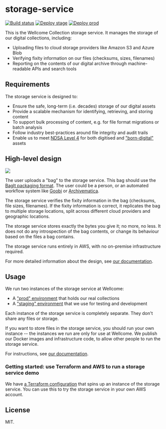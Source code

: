 # storage-service

[![Build status](https://badge.buildkite.com/844e7fa8968b4cea276557cd9886753395d159dc2823eb8249.svg?branch=main)](https://buildkite.com/wellcomecollection/storage-service)
[![Deploy stage](https://img.shields.io/buildkite/d7ca8f1ecfccb947cf48d9835a27dad5d2c731646f7c270296/main.svg?label=deploy%20stage)](https://buildkite.com/wellcomecollection/storage-service-deploy-stage)
[![Deploy prod](https://img.shields.io/buildkite/61753d376ae4d5bfdf4e0514417dcc96178dc169ff7ca3e2a8/main.svg?label=deploy%20prod)](https://buildkite.com/wellcomecollection/storage-service-deploy-prod)

This is the Wellcome Collection storage service.
It manages the storage of our digital collections, including:

*   Uploading files to cloud storage providers like Amazon S3 and Azure Blob
*   Verifying fixity information on our files (checksums, sizes, filenames)
*   Reporting on the contents of our digital archive through machine-readable APIs and search tools



## Requirements

The storage service is designed to:

-   Ensure the safe, long-term (i.e. decades) storage of our digital assets
-   Provide a scalable mechanism for identifying, retrieving, and storing content
-   To support bulk processing of content, e.g. for file format migrations or batch analysis
-   Follow industry best-practices around file integrity and audit trails
-   Enable us to meet [NDSA Level 4][ndsa] for both digitised and ["born-digital"][born_digital] assets

[ndsa]: https://ndsa.org/activities/levels-of-digital-preservation/
[born_digital]: https://en.wikipedia.org/wiki/Born-digital



## High-level design

<img src="docs/images/high_level_design.svg">

The user uploads a "bag" to the storage service.
This bag should use the [BagIt packaging format][bagit].
The user could be a person, or an automated workflow system like [Goobi](https://www.intranda.com/en/digiverso/goobi/goobi-overview/) or [Archivematica](https://archivematica.org/).

The storage service verifies the fixity information in the bag (checksums, file sizes, filenames).
If the fixity information is correct, it replicates the bag to multiple storage locations, split across different cloud providers and geographic locations.

The storage service stores exactly the bytes you give it; no more, no less.
It does not do any introspection of the bag contents, or change its behaviour based on the files a bag contains.

The storage service runs entirely in AWS, with no on-premise infrastructure required.

For more detailed information about the design, see [our documentation](docs).

[bagit]: https://datatracker.ietf.org/doc/html/rfc8493



## Usage

We run two instances of the storage service at Wellcome:

*   A ["prod" environment][prod] that holds our real collections
*   A ["staging" environment][staging] that we use for testing and development

Each instance of the storage service is completely separate.
They don't share any files or storage.

If you want to store files in the storage service, you should run your own instance -- the instances we run are only for use at Wellcome.
We publish our Docker images and infrastructure code, to allow other people to run the storage service.

For instructions, see [our documentation](docs).

### Getting started: use Terraform and AWS to run a storage service demo

We have [a Terraform configuration](demo/terraform) that spins up an instance of the storage service.
You can use this to try the storage service in your own AWS account.

[prod]: https://en.wikipedia.org/wiki/Deployment_environment#Production
[staging]: https://en.wikipedia.org/wiki/Deployment_environment#Staging



## License

MIT.
